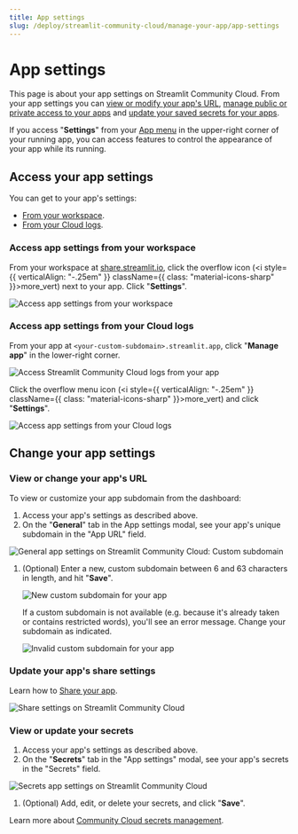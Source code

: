 ```yaml
---
title: App settings
slug: /deploy/streamlit-community-cloud/manage-your-app/app-settings
---
```


# App settings

This page is about your app settings on Streamlit Community Cloud. From your app settings you can [view or modify your app's URL](/deploy/streamlit-community-cloud/deploy-your-app#custom-subdomains), [manage public or private access to your apps](/deploy/streamlit-community-cloud/share-your-app) and [update your saved secrets for your apps](/deploy/streamlit-community-cloud/deploy-your-app/secrets-management).

If you access "**Settings**" from your [App menu](/develop/concepts/architecture/app-chrome) in the upper-right corner of your running app, you can access features to control the appearance of your app while its running.

## Access your app settings

You can get to your app's settings:

- [From your workspace](#access-app-settings-from-your-workspace).
- [From your Cloud logs](#access-app-settings-from-your-cloud-logs).

### Access app settings from your workspace

From your workspace at <a href="https://share.streamlit.io" target="_blank">share.streamlit.io</a>, click the overflow icon (<i style={{ verticalAlign: "-.25em" }} className={{ class: "material-icons-sharp" }}>more_vert</i>) next to your app. Click "**Settings**".

![Access app settings from your workspace](/images/streamlit-community-cloud/workspace-app-settings.png)

### Access app settings from your Cloud logs

From your app at `<your-custom-subdomain>.streamlit.app`, click "**Manage app**" in the lower-right corner.

![Access Streamlit Community Cloud logs from your app](/images/streamlit-community-cloud/cloud-logs-open.png)

Click the overflow menu icon (<i style={{ verticalAlign: "-.25em" }} className={{ class: "material-icons-sharp" }}>more_vert</i>) and click "**Settings**".

![Access app settings from your Cloud logs](/images/streamlit-community-cloud/cloud-logs-menu-settings.png)

## Change your app settings

### View or change your app's URL

To view or customize your app subdomain from the dashboard:

1. Access your app's settings as described above.
1. On the "**General**" tab in the App settings modal, see your app's unique subdomain in the "App URL" field.

<div style={{ maxWidth: '90%', margin: '0 2em 0 2em' }}>
    <Image src="/images/streamlit-community-cloud/workspace-app-settings-general.png" alt="General app settings on Streamlit Community Cloud: Custom subdomain" />
</div>

1. (Optional) Enter a new, custom subdomain between 6 and 63 characters in length, and hit "**Save**".

   <div style={{ maxWidth: '90%', margin: '0 2em 0 2em' }}>
       <Image src="/images/streamlit-community-cloud/workspace-app-settings-general-valid-domain.png" alt="New custom subdomain for your app" />
   </div>

   If a custom subdomain is not available (e.g. because it's already taken or contains restricted words), you'll see an error message. Change your subdomain as indicated.

   <div style={{ maxWidth: '90%', margin: '0 2em 0 2em' }}>
       <Image src="/images/streamlit-community-cloud/workspace-app-settings-general-invalid-domain.png" alt="Invalid custom subdomain for your app" />
   </div>

### Update your app's share settings

Learn how to [Share your app](/deploy/streamlit-community-cloud/share-your-app).

![Share settings on Streamlit Community Cloud](/images/streamlit-community-cloud/workspace-app-settings-sharing.png)

### View or update your secrets

1. Access your app's settings as described above.
1. On the "**Secrets**" tab in the "App settings" modal, see your app's secrets in the "Secrets" field.

<div style={{ maxWidth: '90%', margin: '0 2em 0 2em' }}>
    <Image src="/images/streamlit-community-cloud/workspace-app-settings-secrets.png" alt="Secrets app settings on Streamlit Community Cloud" />
</div>

1. (Optional) Add, edit, or delete your secrets, and click "**Save**".

Learn more about [Community Cloud secrets management](/deploy/streamlit-community-cloud/deploy-your-app/secrets-management).
